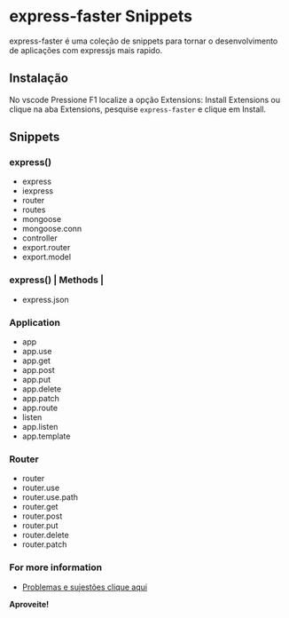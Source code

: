 # express-faster Snippets

express-faster é uma coleção de snippets para tornar o desenvolvimento de aplicações com expressjs mais rapido.

## Instalação

No vscode Pressione F1 localize a opção Extensions: Install Extensions ou clique na aba Extensions, pesquise `express-faster` e clique em Install.

## Snippets

### express() 

* express
* iexpress
* router
* routes
* mongoose
* mongoose.conn
* controller
* export.router
* export.model

### express() | Methods |

* express.json

### Application

* app
* app.use
* app.get
* app.post
* app.put
* app.delete
* app.patch
* app.route
* listen
* app.listen
* app.template

### Router

* router
* router.use
* router.use.path
* router.get
* router.post
* router.put
* router.delete
* router.patch


### For more information

* [Problemas e sujestões clique aqui](https://github.com/benitezdouglas/express-faster)

**Aproveite!**
